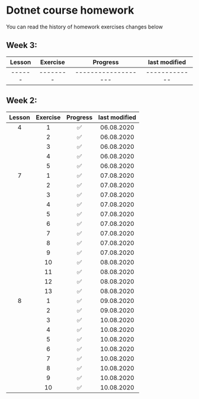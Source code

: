 # Dotnet course homework
You can read the history of homework exercises changes below 
## Week 3:
| Lesson | Exercise | Progress            | last modified |
| :----: | :------: | :-----------------: | :-----------: | 
| ------ | -------- | ------------------- | ------------- | 

## Week 2:

| Lesson | Exercise | Progress            | last modified |
| :----: | :------: | :-----------------: | :-----------: | 
|    4   |    1     | :white_check_mark:  | 06.08.2020    |
|        |    2     | :white_check_mark:  | 06.08.2020    |
|        |    3     | :white_check_mark:  | 06.08.2020    |
|        |    4     | :white_check_mark:  | 06.08.2020    |
|        |    5     | :white_check_mark:  | 06.08.2020    |
|    7   |    1     | :white_check_mark:  | 07.08.2020    |
|        |    2     | :white_check_mark:  | 07.08.2020    |
|        |    3     | :white_check_mark:  | 07.08.2020    |
|        |    4     | :white_check_mark:  | 07.08.2020    |
|        |    5     | :white_check_mark:  | 07.08.2020    |
|        |    6     | :white_check_mark:  | 07.08.2020    |
|        |    7     | :white_check_mark:  | 07.08.2020    |
|        |    8     | :white_check_mark:  | 07.08.2020    |
|        |    9     | :white_check_mark:  | 07.08.2020    |
|        |    10    | :white_check_mark:  | 08.08.2020    |
|        |    11    | :white_check_mark:  | 08.08.2020    |
|        |    12    | :white_check_mark:  | 08.08.2020    |
|        |    13    | :white_check_mark:  | 08.08.2020    |
|    8   |    1     | :white_check_mark:  | 09.08.2020    |
|        |    2     | :white_check_mark:  | 09.08.2020    |
|        |    3     | :white_check_mark:  | 10.08.2020    |
|        |    4     | :white_check_mark:  | 10.08.2020    |
|        |    5     | :white_check_mark:  | 10.08.2020    |
|        |    6     | :white_check_mark:  | 10.08.2020    |
|        |    7     | :white_check_mark:  | 10.08.2020    |
|        |    8     | :white_check_mark:  | 10.08.2020    |
|        |    9     | :white_check_mark:  | 10.08.2020    |
|        |    10    | :white_check_mark:  | 10.08.2020    |
